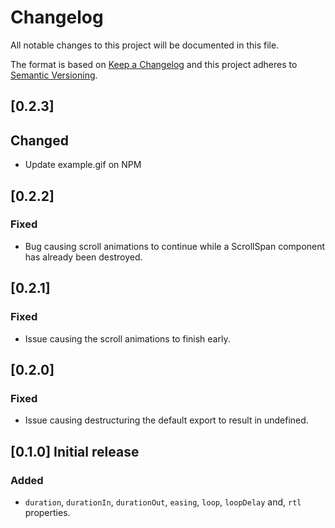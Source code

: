 # Changelog

All notable changes to this project will be documented in this file.

The format is based on [Keep a Changelog](http://keepachangelog.com/en/1.0.0/)
and this project adheres to [Semantic Versioning](http://semver.org/spec/v2.0.0.html).

## [0.2.3]

## Changed

- Update example.gif on NPM

## [0.2.2]

### Fixed

- Bug causing scroll animations to continue while a ScrollSpan component has already been destroyed.

## [0.2.1]

### Fixed

- Issue causing the scroll animations to finish early.

## [0.2.0]

### Fixed

- Issue causing destructuring the default export to result in undefined.

## [0.1.0] Initial release

### Added

- `duration`, `durationIn`, `durationOut`, `easing`, `loop`, `loopDelay` and, `rtl` properties.
